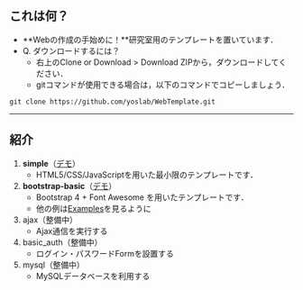 
## これは何？

- **Webの作成の手始めに！**研究室用のテンプレートを置いています．
- Q. ダウンロードするには？
  - 右上のClone or Download > Download ZIPから，ダウンロードしてください．
  - gitコマンドが使用できる場合は，以下のコマンドでコピーしましょう．

`git clone https://github.com/yoslab/WebTemplate.git`

---

## 紹介

1. **simple**（[デモ](http://yoslab.github.io/WebTemplate/examples/ex001-simple)）
    - HTML5/CSS/JavaScriptを用いた最小限のテンプレートです．
1. **bootstrap-basic**（[デモ](http://yoslab.github.io/WebTemplate/examples/ex002--bootstrap-basic/)）
    - Bootstrap 4 + Font Awesome を用いたテンプレートです．
    - 他の例は[Examples](http://v4-alpha.getbootstrap.com/examples/)を見るように
1. ajax（整備中）
    - Ajax通信を実行する
1. basic_auth（整備中）
    - ログイン・パスワードFormを設置する
1. mysql（整備中）
    - MySQLデータベースを利用する

